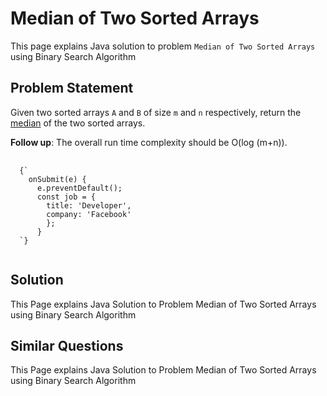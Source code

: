 [comment]: metadata=
[comment]: keywords=
[comment]: robots=
<h1>Median of Two Sorted Arrays</h1>
<p>This page explains Java solution to problem <code class="inline">Median of Two Sorted Arrays</code> using Binary Search Algorithm</p>

<h2 class="heading">Problem Statement</h2>
<p>
Given two sorted arrays <code class="inline">A</code> and <code class="inline">B</code> of size <code class="inline">m</code> and <code class="inline">n</code> respectively, return the <a href="https://en.wikipedia.org/wiki/Median" class="absolute" target="_blank" rel="noopener noreferrer">median</a> of the two sorted arrays.
</p>
<p>
<strong>Follow up</strong>: The overall run time complexity should be O(log (m+n)).
</p>
<p>
  <pre>
  <code className="language-java">
  {`
    onSubmit(e) {
      e.preventDefault();
      const job = {
        title: 'Developer',
        company: 'Facebook' 
        };
      }
  `}
  </code>
</pre>
</p>

<h2 class="heading">Solution</h2>
<p>This Page explains Java Solution to Problem Median of Two Sorted Arrays using Binary Search Algorithm</p>

<h2 class="heading">Similar Questions</h2>
<p>This Page explains Java Solution to Problem Median of Two Sorted Arrays using Binary Search Algorithm</p>
